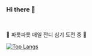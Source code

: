### Hi there 👋  

<br>

🌱 파릇파릇 매일 잔디 심기 도전 중 🌱

[![Top Langs](https://github-readme-stats.vercel.app/api/top-langs/?username=yuuforest)](https://github.com/anuraghazra/github-readme-stats)
